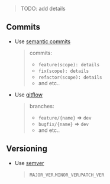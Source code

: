 > TODO: add details

## Commits
- Use [semantic commits](https://gist.github.com/joshbuchea/6f47e86d2510bce28f8e7f42ae84c716)
   > commits:
   > - `feature(scope): details`
   > - `fix(scope): details`
   > - `refactor(scope): details`
   > - and etc..
   
- Use [gitflow](https://datasift.github.io/gitflow/IntroducingGitFlow.html)
   > branches:
   > - `feature/{name}` => `dev`
   > - `bugfix/{name}` => `dev`
   > - and etc..

## Versioning
- Use [semver](https://semver.org/)
   > `MAJOR_VER`.`MINOR_VER`.`PATCH_VER`
